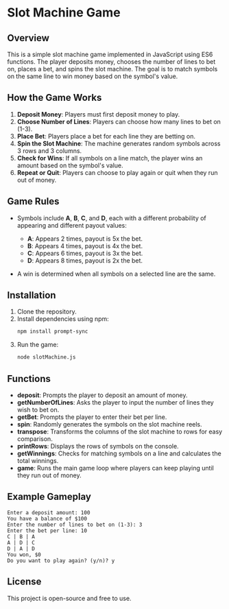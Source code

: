 # Slot Machine Game

## Overview
This is a simple slot machine game implemented in JavaScript using ES6 functions. The player deposits money, chooses the number of lines to bet on, places a bet, and spins the slot machine. The goal is to match symbols on the same line to win money based on the symbol's value.

## How the Game Works
1. **Deposit Money**: Players must first deposit money to play.
2. **Choose Number of Lines**: Players can choose how many lines to bet on (1-3).
3. **Place Bet**: Players place a bet for each line they are betting on.
4. **Spin the Slot Machine**: The machine generates random symbols across 3 rows and 3 columns.
5. **Check for Wins**: If all symbols on a line match, the player wins an amount based on the symbol's value.
6. **Repeat or Quit**: Players can choose to play again or quit when they run out of money.

## Game Rules
- Symbols include **A**, **B**, **C**, and **D**, each with a different probability of appearing and different payout values:
  - **A**: Appears 2 times, payout is 5x the bet.
  - **B**: Appears 4 times, payout is 4x the bet.
  - **C**: Appears 6 times, payout is 3x the bet.
  - **D**: Appears 8 times, payout is 2x the bet.
  
- A win is determined when all symbols on a selected line are the same.

## Installation
1. Clone the repository.
2. Install dependencies using npm:
   ```bash
   npm install prompt-sync
   ```
3. Run the game:
   ```bash
   node slotMachine.js
   ```

## Functions

- **deposit**: Prompts the player to deposit an amount of money.
- **getNumberOfLines**: Asks the player to input the number of lines they wish to bet on.
- **getBet**: Prompts the player to enter their bet per line.
- **spin**: Randomly generates the symbols on the slot machine reels.
- **transpose**: Transforms the columns of the slot machine to rows for easy comparison.
- **printRows**: Displays the rows of symbols on the console.
- **getWinnings**: Checks for matching symbols on a line and calculates the total winnings.
- **game**: Runs the main game loop where players can keep playing until they run out of money.

## Example Gameplay
```
Enter a deposit amount: 100
You have a balance of $100
Enter the number of lines to bet on (1-3): 3
Enter the bet per line: 10
C | B | A
A | D | C
D | A | D
You won, $0
Do you want to play again? (y/n)? y
```

## License
This project is open-source and free to use.